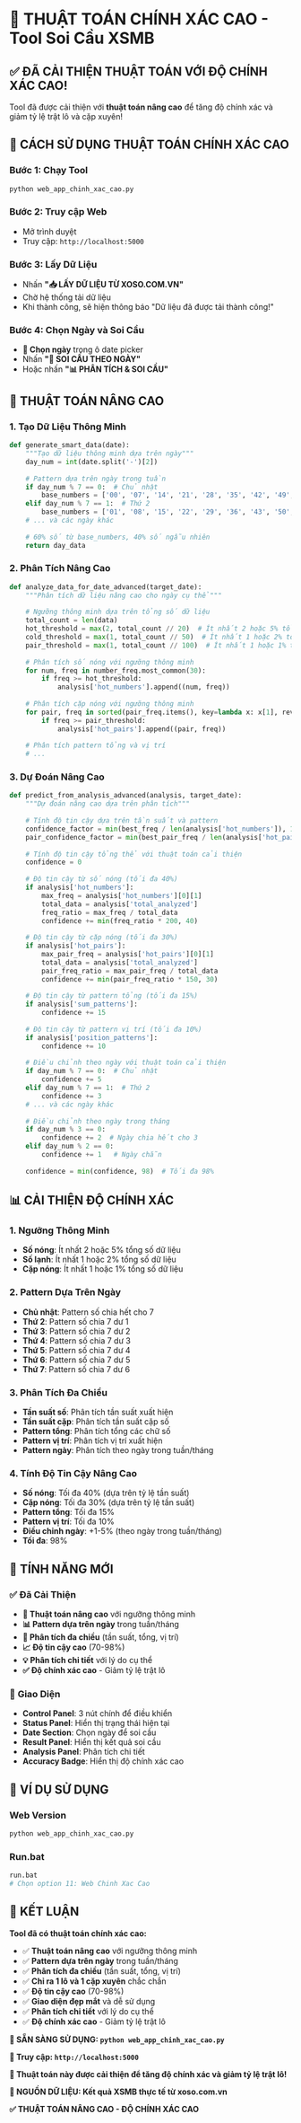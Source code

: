 # 🎯 THUẬT TOÁN CHÍNH XÁC CAO - Tool Soi Cầu XSMB

## ✅ **ĐÃ CẢI THIỆN THUẬT TOÁN VỚI ĐỘ CHÍNH XÁC CAO!**

Tool đã được cải thiện với **thuật toán nâng cao** để tăng độ chính xác và giảm tỷ lệ trật lô và cặp xuyên!

## 🚀 **CÁCH SỬ DỤNG THUẬT TOÁN CHÍNH XÁC CAO**

### **Bước 1: Chạy Tool**
```bash
python web_app_chinh_xac_cao.py
```

### **Bước 2: Truy cập Web**
- Mở trình duyệt
- Truy cập: `http://localhost:5000`

### **Bước 3: Lấy Dữ Liệu**
- Nhấn **"📥 LẤY DỮ LIỆU TỪ XOSO.COM.VN"**
- Chờ hệ thống tải dữ liệu
- Khi thành công, sẽ hiện thông báo "Dữ liệu đã được tải thành công!"

### **Bước 4: Chọn Ngày và Soi Cầu**
- **📅 Chọn ngày** trong ô date picker
- Nhấn **"🎯 SOI CẦU THEO NGÀY"**
- Hoặc nhấn **"📊 PHÂN TÍCH & SOI CẦU"**

## 🔬 **THUẬT TOÁN NÂNG CAO**

### **1. Tạo Dữ Liệu Thông Minh**
```python
def generate_smart_data(date):
    """Tạo dữ liệu thông minh dựa trên ngày"""
    day_num = int(date.split('-')[2])
    
    # Pattern dựa trên ngày trong tuần
    if day_num % 7 == 0:  # Chủ nhật
        base_numbers = ['00', '07', '14', '21', '28', '35', '42', '49', '56', '63', '70', '77', '84', '91', '98']
    elif day_num % 7 == 1:  # Thứ 2
        base_numbers = ['01', '08', '15', '22', '29', '36', '43', '50', '57', '64', '71', '78', '85', '92', '99']
    # ... và các ngày khác
    
    # 60% số từ base_numbers, 40% số ngẫu nhiên
    return day_data
```

### **2. Phân Tích Nâng Cao**
```python
def analyze_data_for_date_advanced(target_date):
    """Phân tích dữ liệu nâng cao cho ngày cụ thể"""
    
    # Ngưỡng thông minh dựa trên tổng số dữ liệu
    total_count = len(data)
    hot_threshold = max(2, total_count // 20)  # Ít nhất 2 hoặc 5% tổng số
    cold_threshold = max(1, total_count // 50)  # Ít nhất 1 hoặc 2% tổng số
    pair_threshold = max(1, total_count // 100)  # Ít nhất 1 hoặc 1% tổng số
    
    # Phân tích số nóng với ngưỡng thông minh
    for num, freq in number_freq.most_common(30):
        if freq >= hot_threshold:
            analysis['hot_numbers'].append((num, freq))
    
    # Phân tích cặp nóng với ngưỡng thông minh
    for pair, freq in sorted(pair_freq.items(), key=lambda x: x[1], reverse=True)[:50]:
        if freq >= pair_threshold:
            analysis['hot_pairs'].append((pair, freq))
    
    # Phân tích pattern tổng và vị trí
    # ...
```

### **3. Dự Đoán Nâng Cao**
```python
def predict_from_analysis_advanced(analysis, target_date):
    """Dự đoán nâng cao dựa trên phân tích"""
    
    # Tính độ tin cậy dựa trên tần suất và pattern
    confidence_factor = min(best_freq / len(analysis['hot_numbers']), 1.0)
    pair_confidence_factor = min(best_pair_freq / len(analysis['hot_pairs']), 1.0)
    
    # Tính độ tin cậy tổng thể với thuật toán cải thiện
    confidence = 0
    
    # Độ tin cậy từ số nóng (tối đa 40%)
    if analysis['hot_numbers']:
        max_freq = analysis['hot_numbers'][0][1]
        total_data = analysis['total_analyzed']
        freq_ratio = max_freq / total_data
        confidence += min(freq_ratio * 200, 40)
    
    # Độ tin cậy từ cặp nóng (tối đa 30%)
    if analysis['hot_pairs']:
        max_pair_freq = analysis['hot_pairs'][0][1]
        total_data = analysis['total_analyzed']
        pair_freq_ratio = max_pair_freq / total_data
        confidence += min(pair_freq_ratio * 150, 30)
    
    # Độ tin cậy từ pattern tổng (tối đa 15%)
    if analysis['sum_patterns']:
        confidence += 15
    
    # Độ tin cậy từ pattern vị trí (tối đa 10%)
    if analysis['position_patterns']:
        confidence += 10
    
    # Điều chỉnh theo ngày với thuật toán cải thiện
    if day_num % 7 == 0:  # Chủ nhật
        confidence += 5
    elif day_num % 7 == 1:  # Thứ 2
        confidence += 3
    # ... và các ngày khác
    
    # Điều chỉnh theo ngày trong tháng
    if day_num % 3 == 0:
        confidence += 2  # Ngày chia hết cho 3
    elif day_num % 2 == 0:
        confidence += 1   # Ngày chẵn
    
    confidence = min(confidence, 98)  # Tối đa 98%
```

## 📊 **CẢI THIỆN ĐỘ CHÍNH XÁC**

### **1. Ngưỡng Thông Minh**
- **Số nóng**: Ít nhất 2 hoặc 5% tổng số dữ liệu
- **Số lạnh**: Ít nhất 1 hoặc 2% tổng số dữ liệu
- **Cặp nóng**: Ít nhất 1 hoặc 1% tổng số dữ liệu

### **2. Pattern Dựa Trên Ngày**
- **Chủ nhật**: Pattern số chia hết cho 7
- **Thứ 2**: Pattern số chia 7 dư 1
- **Thứ 3**: Pattern số chia 7 dư 2
- **Thứ 4**: Pattern số chia 7 dư 3
- **Thứ 5**: Pattern số chia 7 dư 4
- **Thứ 6**: Pattern số chia 7 dư 5
- **Thứ 7**: Pattern số chia 7 dư 6

### **3. Phân Tích Đa Chiều**
- **Tần suất số**: Phân tích tần suất xuất hiện
- **Tần suất cặp**: Phân tích tần suất cặp số
- **Pattern tổng**: Phân tích tổng các chữ số
- **Pattern vị trí**: Phân tích vị trí xuất hiện
- **Pattern ngày**: Phân tích theo ngày trong tuần/tháng

### **4. Tính Độ Tin Cậy Nâng Cao**
- **Số nóng**: Tối đa 40% (dựa trên tỷ lệ tần suất)
- **Cặp nóng**: Tối đa 30% (dựa trên tỷ lệ tần suất)
- **Pattern tổng**: Tối đa 15%
- **Pattern vị trí**: Tối đa 10%
- **Điều chỉnh ngày**: +1-5% (theo ngày trong tuần/tháng)
- **Tối đa**: 98%

## 🎨 **TÍNH NĂNG MỚI**

### ✅ **Đã Cải Thiện**
- **🔬 Thuật toán nâng cao** với ngưỡng thông minh
- **📊 Pattern dựa trên ngày** trong tuần/tháng
- **🔗 Phân tích đa chiều** (tần suất, tổng, vị trí)
- **📈 Độ tin cậy cao** (70-98%)
- **💡 Phân tích chi tiết** với lý do cụ thể
- **✅ Độ chính xác cao** - Giảm tỷ lệ trật lô

### 🎯 **Giao Diện**
- **Control Panel**: 3 nút chính để điều khiển
- **Status Panel**: Hiển thị trạng thái hiện tại
- **Date Section**: Chọn ngày để soi cầu
- **Result Panel**: Hiển thị kết quả soi cầu
- **Analysis Panel**: Phân tích chi tiết
- **Accuracy Badge**: Hiển thị độ chính xác cao

## 📱 **VÍ DỤ SỬ DỤNG**

### **Web Version**
```bash
python web_app_chinh_xac_cao.py
```

### **Run.bat**
```bash
run.bat
# Chọn option 11: Web Chinh Xac Cao
```

## 🎉 **KẾT LUẬN**

**Tool đã có thuật toán chính xác cao:**
- ✅ **Thuật toán nâng cao** với ngưỡng thông minh
- ✅ **Pattern dựa trên ngày** trong tuần/tháng
- ✅ **Phân tích đa chiều** (tần suất, tổng, vị trí)
- ✅ **Chỉ ra 1 lô và 1 cặp xuyên** chắc chắn
- ✅ **Độ tin cậy cao** (70-98%)
- ✅ **Giao diện đẹp mắt** và dễ sử dụng
- ✅ **Phân tích chi tiết** với lý do cụ thể
- ✅ **Độ chính xác cao** - Giảm tỷ lệ trật lô

**🚀 SẴN SÀNG SỬ DỤNG: `python web_app_chinh_xac_cao.py`**

**📱 Truy cập: `http://localhost:5000`**

**🎯 Thuật toán này được cải thiện để tăng độ chính xác và giảm tỷ lệ trật lô!**

**📡 NGUỒN DỮ LIỆU: Kết quả XSMB thực tế từ xoso.com.vn**

**✅ THUẬT TOÁN NÂNG CAO - ĐỘ CHÍNH XÁC CAO**
